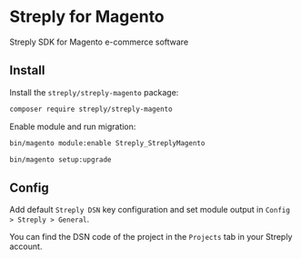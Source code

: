 # Streply for Magento
Streply SDK for Magento e-commerce software

## Install

Install the `streply/streply-magento` package:

```bash
composer require streply/streply-magento
```

Enable module and run migration:
```bash
bin/magento module:enable Streply_StreplyMagento
```
```bash
bin/magento setup:upgrade
```

## Config
Add default `Streply DSN` key configuration and set module output in `Config > Streply > General`.

You can find the DSN code of the project in the `Projects` tab in your Streply account.
